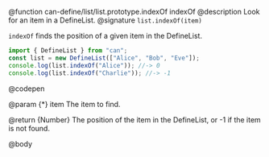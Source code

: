 @function can-define/list/list.prototype.indexOf indexOf
@description Look for an item in a DefineList.
@signature `list.indexOf(item)`

`indexOf` finds the position of a given item in the DefineList.

  ```js
import { DefineList } from "can";
const list = new DefineList(["Alice", "Bob", "Eve"]);
console.log(list.indexOf("Alice")); //-> 0
console.log(list.indexOf("Charlie")); //-> -1
  ```
  @codepen

  @param {*} item The item to find.

  @return {Number} The position of the item in the DefineList, or -1 if the item is not found.

@body
